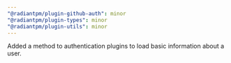 ```yaml
---
"@radiantpm/plugin-github-auth": minor
"@radiantpm/plugin-types": minor
"@radiantpm/plugin-utils": minor
---
```


Added a method to authentication plugins to load basic information about a user.
